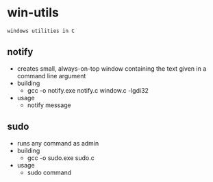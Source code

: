 # win-utils
    windows utilities in C

## notify
- creates small, always-on-top window containing the text given in a command line argument
- building
    - gcc -o notify.exe notify.c window.c -lgdi32
- usage
    - notify message

## sudo
- runs any command as admin
- building
    - gcc -o sudo.exe sudo.c
- usage
    - sudo command